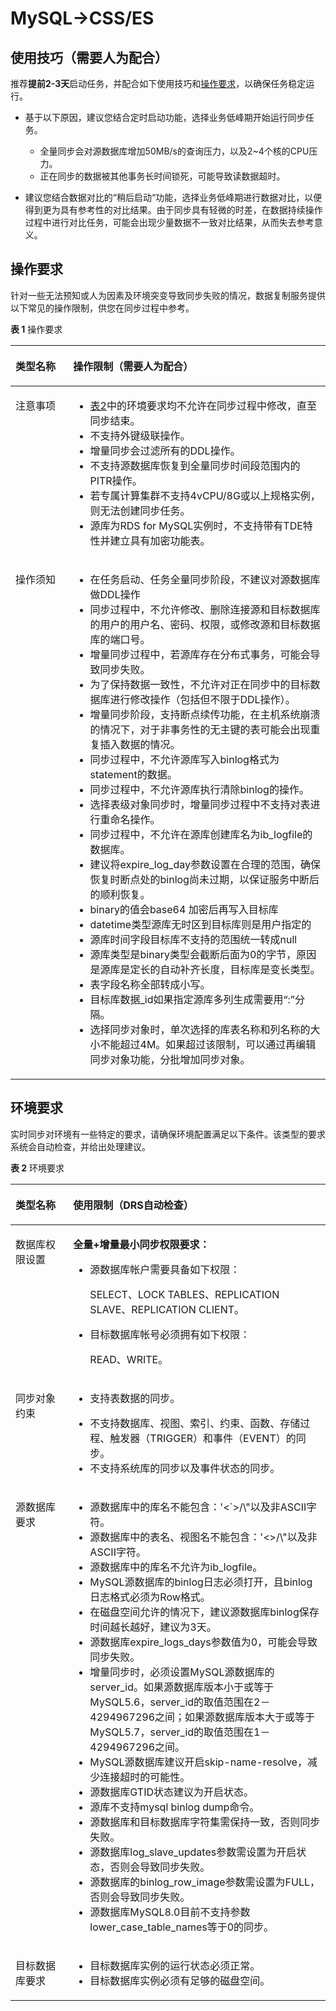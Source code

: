 # MySQL-\>CSS/ES<a name="drs_04_0460"></a>

## 使用技巧（需要人为配合）<a name="section449714073815"></a>

推荐**提前2-3天**启动任务，并配合如下使用技巧和[操作要求](#section1691943218231)，以确保任务稳定运行。

-   基于以下原因，建议您结合定时启动功能，选择业务低峰期开始运行同步任务。
    -   全量同步会对源数据库增加50MB/s的查询压力，以及2\~4个核的CPU压力。
    -   正在同步的数据被其他事务长时间锁死，可能导致读数据超时。

-   建议您结合数据对比的“稍后启动“功能，选择业务低峰期进行数据对比，以便得到更为具有参考性的对比结果。由于同步具有轻微的时差，在数据持续操作过程中进行对比任务，可能会出现少量数据不一致对比结果，从而失去参考意义。

## 操作要求<a name="section1691943218231"></a>

针对一些无法预知或人为因素及环境突变导致同步失败的情况，数据复制服务提供以下常见的操作限制，供您在同步过程中参考。

**表 1**  操作要求

<a name="table6669158121317"></a>
<table><thead align="left"><tr id="row1266958141317"><th class="cellrowborder" valign="top" width="18.32%" id="mcps1.2.3.1.1"><p id="p667016871319"><a name="p667016871319"></a><a name="p667016871319"></a><strong id="b36734814134"><a name="b36734814134"></a><a name="b36734814134"></a>类型名称</strong></p>
</th>
<th class="cellrowborder" valign="top" width="81.67999999999999%" id="mcps1.2.3.1.2"><p id="p367420813132"><a name="p367420813132"></a><a name="p367420813132"></a><strong id="b3674158181318"><a name="b3674158181318"></a><a name="b3674158181318"></a>操作限制</strong>（需要人为配合）</p>
</th>
</tr>
</thead>
<tbody><tr id="row126746851319"><td class="cellrowborder" valign="top" width="18.32%" headers="mcps1.2.3.1.1 "><p id="p1467419871316"><a name="p1467419871316"></a><a name="p1467419871316"></a>注意事项</p>
</td>
<td class="cellrowborder" valign="top" width="81.67999999999999%" headers="mcps1.2.3.1.2 "><a name="ul567488121311"></a><a name="ul567488121311"></a><ul id="ul567488121311"><li><a href="#table14964101613137">表2</a>中的环境要求均不允许在同步过程中修改，直至同步结束。</li><li>不支持外键级联操作。</li><li>增量同步会过滤所有的DDL操作。</li><li>不支持源数据库恢复到全量同步时间段范围内的PITR操作。</li><li>若专属计算集群不支持4vCPU/8G或以上规格实例，则无法创建同步任务。</li><li>源库为RDS for MySQL实例时，不支持带有TDE特性并建立具有加密功能表。</li></ul>
</td>
</tr>
<tr id="row196741983132"><td class="cellrowborder" valign="top" width="18.32%" headers="mcps1.2.3.1.1 "><p id="p176751480139"><a name="p176751480139"></a><a name="p176751480139"></a>操作须知</p>
</td>
<td class="cellrowborder" valign="top" width="81.67999999999999%" headers="mcps1.2.3.1.2 "><a name="ul12996271422"></a><a name="ul12996271422"></a><ul id="ul12996271422"><li>在任务启动、任务全量同步阶段，不建议对源数据库做DDL操作</li><li>同步过程中，不允许修改、删除连接源和目标数据库的用户的用户名、密码、权限，或修改源和目标数据库的端口号。</li><li>增量同步过程中，若源库存在分布式事务，可能会导致同步失败。</li><li>为了保持数据一致性，不允许对正在同步中的目标数据库进行修改操作（包括但不限于DDL操作）。</li><li>增量同步阶段，支持断点续传功能，在主机系统崩溃的情况下，对于非事务性的无主键的表可能会出现重复插入数据的情况。</li><li>同步过程中，不允许源库写入binlog格式为statement的数据。</li><li>同步过程中，不允许源库执行清除binlog的操作。</li><li>选择表级对象同步时，增量同步过程中不支持对表进行重命名操作。</li><li>同步过程中，不允许在源库创建库名为ib_logfile的数据库。</li><li>建议将expire_log_day参数设置在合理的范围，确保恢复时断点处的binlog尚未过期，以保证服务中断后的顺利恢复。</li><li>binary的值会base64 加密后再写入目标库</li><li>datetime类型源库无时区到目标库则是用户指定的</li><li>源库时间字段目标库不支持的范围统一转成null</li><li>源库类型是binary类型会截断后面为0的字节，原因是源库是定长的自动补齐长度，目标库是变长类型。</li><li>表字段名称全部转成小写。</li><li>目标库数据_id如果指定源库多列生成需要用“:”分隔。</li><li>选择同步对象时，单次选择的库表名称和列名称的大小不能超过4M。如果超过该限制，可以通过再编辑同步对象功能，分批增加同步对象。</li></ul>
</td>
</tr>
</tbody>
</table>

## 环境要求<a name="section86695405239"></a>

实时同步对环境有一些特定的要求，请确保环境配置满足以下条件。该类型的要求系统会自动检查，并给出处理建议。

**表 2**  环境要求

<a name="table14964101613137"></a>
<table><thead align="left"><tr id="row4964191661318"><th class="cellrowborder" valign="top" width="18.29%" id="mcps1.2.3.1.1"><p id="p1496471613137"><a name="p1496471613137"></a><a name="p1496471613137"></a><strong id="b1964131615138"><a name="b1964131615138"></a><a name="b1964131615138"></a>类型名称</strong></p>
</th>
<th class="cellrowborder" valign="top" width="81.71000000000001%" id="mcps1.2.3.1.2"><p id="p1896510163133"><a name="p1896510163133"></a><a name="p1896510163133"></a><strong id="b1996541615137"><a name="b1996541615137"></a><a name="b1996541615137"></a>使用限制</strong>（DRS自动检查）</p>
</th>
</tr>
</thead>
<tbody><tr id="row89651816131318"><td class="cellrowborder" valign="top" width="18.29%" headers="mcps1.2.3.1.1 "><p id="p8965616181312"><a name="p8965616181312"></a><a name="p8965616181312"></a>数据库权限设置</p>
</td>
<td class="cellrowborder" valign="top" width="81.71000000000001%" headers="mcps1.2.3.1.2 "><p id="p5628114194513"><a name="p5628114194513"></a><a name="p5628114194513"></a><strong id="b2628201410451"><a name="b2628201410451"></a><a name="b2628201410451"></a>全量+增量最小同步权限要求：</strong></p>
<a name="ul1662817141450"></a><a name="ul1662817141450"></a><ul id="ul1662817141450"><li>源数据库帐户需要具备如下权限：<p id="p166281314104516"><a name="p166281314104516"></a><a name="p166281314104516"></a>SELECT、LOCK TABLES、REPLICATION SLAVE、REPLICATION CLIENT。</p>
</li><li>目标数据库帐号必须拥有如下权限：<p id="p1029612232457"><a name="p1029612232457"></a><a name="p1029612232457"></a>READ、WRITE。</p>
</li></ul>
</td>
</tr>
<tr id="row109651168135"><td class="cellrowborder" valign="top" width="18.29%" headers="mcps1.2.3.1.1 "><p id="p1596591615135"><a name="p1596591615135"></a><a name="p1596591615135"></a>同步对象约束</p>
</td>
<td class="cellrowborder" valign="top" width="81.71000000000001%" headers="mcps1.2.3.1.2 "><a name="ul59651116191319"></a><a name="ul59651116191319"></a><ul id="ul59651116191319"><li>支持表数据的同步。</li></ul>
<a name="ul1581416459456"></a><a name="ul1581416459456"></a><ul id="ul1581416459456"><li>不支持数据库、视图、索引、约束、函数、存储过程、触发器（TRIGGER）和事件（EVENT）的同步。</li><li>不支持系统库的同步以及事件状态的同步。</li></ul>
</td>
</tr>
<tr id="row12965916181317"><td class="cellrowborder" valign="top" width="18.29%" headers="mcps1.2.3.1.1 "><p id="p9966616101320"><a name="p9966616101320"></a><a name="p9966616101320"></a>源数据库要求</p>
</td>
<td class="cellrowborder" valign="top" width="81.71000000000001%" headers="mcps1.2.3.1.2 "><a name="ul18911176184620"></a><a name="ul18911176184620"></a><ul id="ul18911176184620"><li>源数据库中的库名不能包含：'&lt;`&gt;/\"以及非ASCII字符。</li><li>源数据库中的表名、视图名不能包含：'&lt;&gt;/\"以及非ASCII字符。</li><li>源数据库中的库名不允许为ib_logfile。</li><li>MySQL源数据库的binlog日志必须打开，且binlog日志格式必须为Row格式。</li><li>在磁盘空间允许的情况下，建议源数据库binlog保存时间越长越好，建议为3天。</li><li>源数据库expire_logs_days参数值为0，可能会导致同步失败。</li><li>增量同步时，必须设置MySQL源数据库的server_id。如果源数据库版本小于或等于MySQL5.6，server_id的取值范围在2－4294967296之间；如果源数据库版本大于或等于MySQL5.7，server_id的取值范围在1－4294967296之间。</li><li>MySQL源数据库建议开启skip-name-resolve，减少连接超时的可能性。</li><li>源数据库GTID状态建议为开启状态。</li><li>源库不支持mysql binlog dump命令。</li><li>源数据库和目标数据库字符集需保持一致，否则同步失败。</li><li>源数据库log_slave_updates参数需设置为开启状态，否则会导致同步失败。</li><li>源数据库的binlog_row_image参数需设置为FULL，否则会导致同步失败。</li><li>源数据库MySQL8.0目前不支持参数lower_case_table_names等于0的同步。</li></ul>
</td>
</tr>
<tr id="row79670166134"><td class="cellrowborder" valign="top" width="18.29%" headers="mcps1.2.3.1.1 "><p id="p2096731610131"><a name="p2096731610131"></a><a name="p2096731610131"></a>目标数据库要求</p>
</td>
<td class="cellrowborder" valign="top" width="81.71000000000001%" headers="mcps1.2.3.1.2 "><a name="ul892915203469"></a><a name="ul892915203469"></a><ul id="ul892915203469"><li>目标数据库实例的运行状态必须正常。</li><li>目标数据库实例必须有足够的磁盘空间。</li></ul>
</td>
</tr>
</tbody>
</table>

